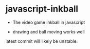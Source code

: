 # javascript-inkball

- The video game inkball in javascript

- drawing and ball moving works well

latest commit will likely be unstable.


